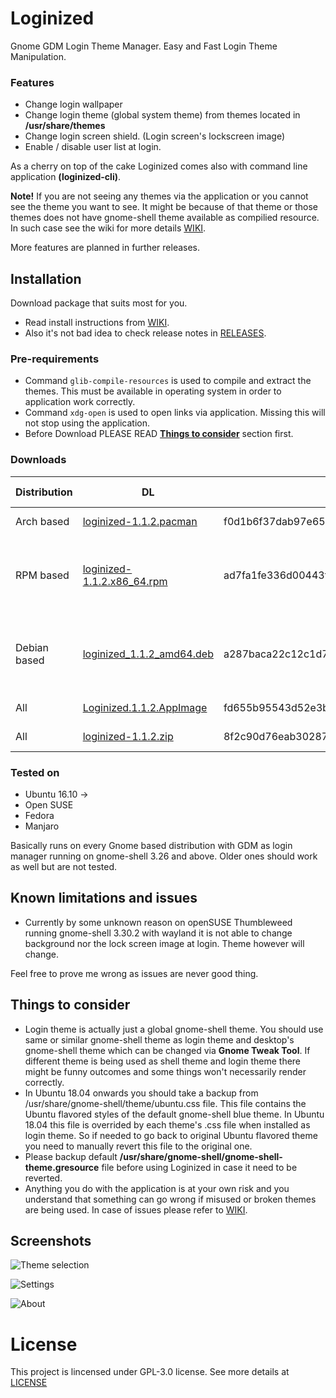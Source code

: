 # Loginized
Gnome GDM Login Theme Manager. Easy and Fast Login Theme Manipulation.

### Features
* Change login wallpaper
* Change login theme (global system theme) from themes located in __/usr/share/themes__
* Change login screen shield. (Login screen's lockscreen image)
* Enable / disable user list at login. 

As a cherry on top of the cake Loginized comes also with command line application __(loginized-cli)__.

__Note!__ If you are not seeing any themes via the application or you cannot see the theme you want to see. It might be because of that theme or those themes does not have gnome-shell theme available as compilied resource. In such case see the wiki for more details [WIKI](https://github.com/juhaku/loginized/wiki/Help).

More features are planned in further releases.

## Installation
Download package that suits most for you.
 * Read install instructions from [WIKI](https://github.com/juhaku/loginized/wiki).
 * Also it's not bad idea to check release notes in [RELEASES](https://github.com/juhaku/loginized/releases).

### Pre-requirements
 * Command `glib-compile-resources` is used to compile and extract the themes. This must be available in operating system in order to application work correctly.
 * Command `xdg-open` is used to open links via application. Missing this will not stop using the application.
 * Before Download PLEASE READ [__Things to consider__](#things-to-consider) section first.

### Downloads

Distribution | DL | Sha1 | Required packages
-------------|----|------|------------------
Arch based   | [loginized-1.1.2.pacman](https://github.com/juhaku/loginized/releases/download/1.1.2/loginized-1.1.2.pacman) | 	 f0d1b6f37dab97e650b001aa59180c0422feff66 | glib2, xdg-utils
RPM based    | [loginized-1.1.2.x86_64.rpm](https://github.com/juhaku/loginized/releases/download/1.1.2/loginized-1.1.2.x86_64.rpm) | 	 ad7fa1fe336d00443fcd547b13ec7676b74c6575 | glib2-devel, xdg-utils (Open SUSE, Fedora)
Debian based | [loginized_1.1.2_amd64.deb](https://github.com/juhaku/loginized/releases/download/1.1.2/loginized_1.1.2_amd64.deb) | a287baca22c12c1d71fa8341f1640c537ff95a74 | libglib2.0-bin, libglib2.0-dev-bin, xdg-utils (Ubuntu)
All          | [Loginized.1.1.2.AppImage](https://github.com/juhaku/loginized/releases/download/1.1.2/Loginized.1.1.2.AppImage) | 	 fd655b95543d52e3ba792b993e9f00b1d4846774 | Distro dependant
All          | [loginized-1.1.2.zip](https://github.com/juhaku/loginized/releases/download/1.1.2/loginized-1.1.2.zip) | 	 8f2c90d76eab30287ba875c64181978904e72105 | Distro dependant

### Tested on
* Ubuntu 16.10 ->
* Open SUSE
* Fedora
* Manjaro

Basically runs on every Gnome based distribution with GDM as login manager running on gnome-shell 3.26 and above. Older ones should work as well but are not tested.

## Known limitations and issues

* Currently by some unknown reason on openSUSE Thumbleweed running gnome-shell 3.30.2 with wayland it is not able to change background nor the lock screen image at login. Theme however will change. 

Feel free to prove me wrong as issues are never good thing. 

## Things to consider
 * Login theme is actually just a global gnome-shell theme. You should use same or similar gnome-shell theme as login theme and desktop's gnome-shell theme which can be changed via __Gnome Tweak Tool__. If different theme is being used as shell theme and login theme there might be funny outcomes and some things won't necessarily render correctly.
 * In Ubuntu 18.04 onwards you should take a backup from /usr/share/gnome-shell/theme/ubuntu.css file. This file contains the Ubuntu flavored styles of the default gnome-shell blue theme. In Ubuntu 18.04 this file is overrided by each theme's .css file when installed as login theme. So if needed to go back to original Ubuntu flavored theme you need to manually revert this file to the original one.
 * Please backup default __/usr/share/gnome-shell/gnome-shell-theme.gresource__ file before using Loginized in case it need to be reverted.
 * Anything you do with the application is at your own risk and you understand that something can go wrong if misused or broken themes are being used. In case of issues please refer to [WIKI](https://github.com/juhaku/loginized/wiki/Help).

## Screenshots
![Theme selection](https://github.com/juhaku/loginized/blob/master/screenshots/screen1.png)

![Settings](https://github.com/juhaku/loginized/blob/master/screenshots/screen2.png)

![About](https://github.com/juhaku/loginized/blob/master/screenshots/screen3.png)

# License

This project is lincensed under GPL-3.0 license. See more details at [LICENSE](https://github.com/juhaku/loginized/blob/master/LICENSE)
